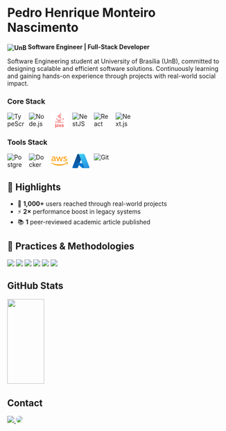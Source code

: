 # Pedro Henrique Monteiro Nascimento 

**<img align="center" alt="UnB" height="12" width="33" src="https://upload.wikimedia.org/wikipedia/commons/c/c3/Webysther_20160322_-_Logo_UnB_%28sem_texto%29.svg"> Software Engineer | Full-Stack Developer**

Software Engineering student at University of Brasília (UnB), committed to designing scalable and efficient software solutions. Continuously learning and gaining hands-on experience through projects with real-world social impact.

### Core Stack
<div style="display: flex; flex-wrap: wrap; gap: 10px;">
  <img src="https://cdn.jsdelivr.net/gh/devicons/devicon/icons/typescript/typescript-original.svg" alt="TypeScript" height="35" width="40">
  <img src="https://cdn.jsdelivr.net/gh/devicons/devicon/icons/nodejs/nodejs-original.svg" alt="Node.js" height="35" width="40">
  <img src="https://github.com/devicons/devicon/blob/v2.16.0/icons/java/java-plain-wordmark.svg" alt="Node.js" height="35" width="40">
  <img src="https://upload.wikimedia.org/wikipedia/commons/a/a8/NestJS.svg" alt="NestJS" height="35" width="40">
  <img src="https://cdn.jsdelivr.net/gh/devicons/devicon/icons/react/react-original.svg" alt="React Native" height="35" width="40">
  <img src="https://cdn.jsdelivr.net/gh/devicons/devicon/icons/nextjs/nextjs-original.svg" alt="Next.js" height="35" width="40">
</div>  

### Tools Stack
<div style="display: flex; flex-wrap: wrap; gap: 10px; margin-bottom: 20px;">
  <img src="https://cdn.jsdelivr.net/gh/devicons/devicon/icons/postgresql/postgresql-original.svg" alt="PostgreSQL" height="35" width="40" title="PostgreSQL">
  <img src="https://cdn.jsdelivr.net/gh/devicons/devicon/icons/docker/docker-original.svg" alt="Docker" height="35" width="40" title="Docker">
  <img src="https://github.com/devicons/devicon/blob/v2.16.0/icons/amazonwebservices/amazonwebservices-plain-wordmark.svg" alt="AWS" height="35" width="40" title="AWS">
  <img src="https://github.com/devicons/devicon/blob/v2.16.0/icons/azure/azure-original.svg" alt="AWS" height="35" width="40" title="AWS">
  <img src="https://cdn.jsdelivr.net/gh/devicons/devicon/icons/git/git-original.svg" alt="Git" height="35" width="40" title="Git">
</div>




## 🚀 Highlights

- 👥 **1,000+** users reached through real-world projects  
- ⚡ **2×** performance boost in legacy systems  
- 📚 **1** peer-reviewed academic article published  


## 🧠 Practices & Methodologies

<p align="left">
  <img src="https://img.shields.io/badge/Agile-%232E86C1?style=for-the-badge&logo=azuredevops&logoColor=white" />
  <img src="https://img.shields.io/badge/SOLID-%23626262?style=for-the-badge&logo=stackoverflow&logoColor=white" />
  <img src="https://img.shields.io/badge/Clean_Architecture-%23007396?style=for-the-badge&logo=protocolsio&logoColor=white" />
  <img src="https://img.shields.io/badge/CI/CD-%23344152?style=for-the-badge&logo=githubactions&logoColor=white" />
  <img src="https://img.shields.io/badge/REST_%2F_GraphQL-%235D3FD3?style=for-the-badge&logo=graphql&logoColor=white" />
  <img src="https://img.shields.io/badge/Microservices-%232E4053?style=for-the-badge&logo=docker&logoColor=white" />
</p>



## GitHub Stats  

<div align="left">  
  <img width="41%" height="195px" src="https://github-readme-stats.vercel.app/api/top-langs/?username=pedronascimentos&theme=dark&show_icons=true&hide_border=true&layout=compact" />
</div>  


## Contact  

<a href="mailto:pedrohenriquemonteironasciment@gmail.com">
  <img src="https://img.shields.io/badge/-Gmail-%23333?style=for-the-badge&logo=gmail&logoColor=white" target="_blank">
</a>
<a href="https://www.linkedin.com/in/pedro-henrique-monteiro-nascimento-069b0b2b6/" target="_blank">
  <img src="https://img.shields.io/badge/-LinkedIn-%230077B5?style=for-the-badge&logo=linkedin&logoColor=white" style="border-radius: 30px" target="_blank">
</a>  


